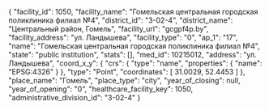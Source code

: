 {
    "facility_id": 1050,
    "facility_name": "Гомельская центральная городская поликлиника филиал №4",
    "district_id": "3-02-4",
    "district_name": "Центральный район, Гомель",
    "facility_url": "gcgpf4p.by",
    "facility_address": "ул. Ландышева",
    "facility_type": "0",
    "ap_1": "17",
    "name": "Гомельская центральная городская поликлиника филиал №4",
    "state": "public institution",
    "stats": [],
    "med_id": 10215012,
    "address": "ул. Ландышева",
    "coord_x_y": {
        "crs": {
            "type": "name",
            "properties": {
                "name": "EPSG:4326"
            }
        },
        "type": "Point",
        "coordinates": [
            31.0029,
            52.4453
        ]
    },
    "place_name": "Гомель",
    "place_type": "city",
    "year_of_closing": null,
    "year_of_opening": "0",
    "healthcare_facility_key": 1050,
    "administrative_division_id": "3-02-4"
}